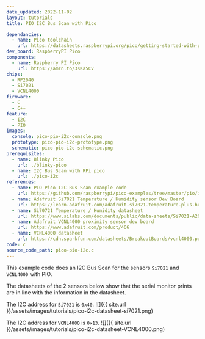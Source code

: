 ```yaml
---
date_updated: 2022-11-02
layout: tutorials
title: PIO I2C Bus Scan with Pico

dependancies:
  - name: Pico toolchain
    url: https://datasheets.raspberrypi.org/pico/getting-started-with-pico.pdf
dev_board: RaspberryPI Pico
components:
  - name: Raspberry PI Pico
    url: https://amzn.to/3sKa5Cv
chips:
  - RP2040
  - Si7021
  - VCNL4000
firmware:
  - C
  - C++
feature:
  - I2C
  - PIO
images:
  console: pico-pio-i2c-console.png
  prototype: pico-pio-i2c-prototype.png
  schematic: pico-pio-i2c-schematic.png
prerequisites:
  - name: Blinky Pico
    url: ./blinky-pico
  - name: I2C Bus Scan with RPi pico
    url: ./pico-i2c
references:
  - name: PIO Pico I2C Bus Scan example code
    url: https://github.com/raspberrypi/pico-examples/tree/master/pio/i2c
  - name: Adafruit Si7021 Temperature / Humidity sensor Dev Board
    url: https://learn.adafruit.com/adafruit-si7021-temperature-plus-humidity-sensor
  - name: Si70721 Temperature / Humidity datasheet
    url: https://www.silabs.com/documents/public/data-sheets/Si7021-A20.pdf
  - name: Adafruit VCNL4000 proximity sensor dev board
    url: https://www.adafruit.com/product/466
  - name: VCNL4000 datasheet
    url: https://cdn.sparkfun.com/datasheets/BreakoutBoards/vcnl4000.pdf
code: c
source_code_path: pico-pio-i2c.c
---
```


This example code does an I2C Bus Scan for the sensors `Si7021` and `VCNL4000` with PIO.

The datasheets of the 2 sensors below show that the serial monitor prints are in line with the information in the datasheet.

The I2C address for `Si7021` is `0x40`.
![]({{ site.url }}/assets/images/tutorials/pico-i2c-datasheet-si7021.png)

The I2C address for `VCNL4000` is `0x13`.
![]({{ site.url }}/assets/images/tutorials/pico-i2c-datasheet-VCNL4000.png)
